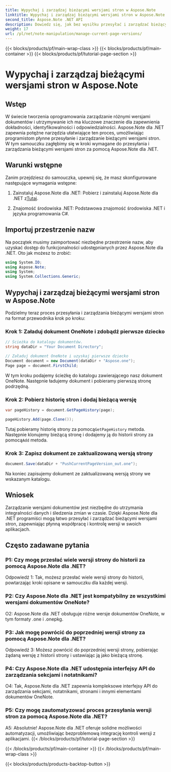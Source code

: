 ```yaml
---
title: Wypychaj i zarządzaj bieżącymi wersjami stron w Aspose.Note
linktitle: Wypychaj i zarządzaj bieżącymi wersjami stron w Aspose.Note
second_title: Aspose.Note .NET API
description: Dowiedz się, jak bez wysiłku przesyłać i zarządzać bieżącymi wersjami stron w Aspose.Note dla .NET. Usprawnij kontrolę wersji dokumentów i współpracę.
weight: 17
url: /pl/net/note-manipulation/manage-current-page-versions/
---
```


{{< blocks/products/pf/main-wrap-class >}}
{{< blocks/products/pf/main-container >}}
{{< blocks/products/pf/tutorial-page-section >}}

# Wypychaj i zarządzaj bieżącymi wersjami stron w Aspose.Note

## Wstęp

W świecie tworzenia oprogramowania zarządzanie różnymi wersjami dokumentów i utrzymywanie ich ma kluczowe znaczenie dla zapewnienia dokładności, identyfikowalności i odpowiedzialności. Aspose.Note dla .NET zapewnia potężne narzędzia ułatwiające ten proces, umożliwiając programistom płynne przesyłanie i zarządzanie bieżącymi wersjami stron. W tym samouczku zagłębimy się w kroki wymagane do przesyłania i zarządzania bieżącymi wersjami stron za pomocą Aspose.Note dla .NET.

## Warunki wstępne

Zanim przejdziesz do samouczka, upewnij się, że masz skonfigurowane następujące wymagania wstępne:

1. Zainstaluj Aspose.Note dla .NET: Pobierz i zainstaluj Aspose.Note dla .NET z[Tutaj](https://releases.aspose.com/note/net/).

2. Znajomość środowiska .NET: Podstawowa znajomość środowiska .NET i języka programowania C#.

## Importuj przestrzenie nazw

Na początek musimy zaimportować niezbędne przestrzenie nazw, aby uzyskać dostęp do funkcjonalności udostępnianych przez Aspose.Note dla .NET. Oto jak możesz to zrobić:

```csharp
using System.IO;
using Aspose.Note;
using System;
using System.Collections.Generic;
```

## Wypychaj i zarządzaj bieżącymi wersjami stron w Aspose.Note

Podzielmy teraz proces przesyłania i zarządzania bieżącymi wersjami stron na format przewodnika krok po kroku:

### Krok 1: Załaduj dokument OneNote i zdobądź pierwsze dziecko

```csharp
// Ścieżka do katalogu dokumentów.
string dataDir = "Your Document Directory";

// Załaduj dokument OneNote i uzyskaj pierwsze dziecko
Document document = new Document(dataDir + "Aspose.one");
Page page = document.FirstChild;
```

W tym kroku podajemy ścieżkę do katalogu zawierającego nasz dokument OneNote. Następnie ładujemy dokument i pobieramy pierwszą stronę podrzędną.

### Krok 2: Pobierz historię stron i dodaj bieżącą wersję

```csharp
var pageHistory = document.GetPageHistory(page);

pageHistory.Add(page.Clone());
```

 Tutaj pobieramy historię strony za pomocą`GetPageHistory` metoda. Następnie klonujemy bieżącą stronę i dodajemy ją do historii strony za pomocą`Add` metoda.

### Krok 3: Zapisz dokument ze zaktualizowaną wersją strony

```csharp
document.Save(dataDir + "PushCurrentPageVersion_out.one");
```

Na koniec zapisujemy dokument ze zaktualizowaną wersją strony we wskazanym katalogu.

## Wniosek

Zarządzanie wersjami dokumentów jest niezbędne do utrzymania integralności danych i śledzenia zmian w czasie. Dzięki Aspose.Note dla .NET programiści mogą łatwo przesyłać i zarządzać bieżącymi wersjami stron, zapewniając płynną współpracę i kontrolę wersji w swoich aplikacjach.

## Często zadawane pytania

### P1: Czy mogę przesłać wiele wersji strony do historii za pomocą Aspose.Note dla .NET?

Odpowiedź 1: Tak, możesz przesłać wiele wersji strony do historii, powtarzając kroki opisane w samouczku dla każdej wersji.

### P2: Czy Aspose.Note dla .NET jest kompatybilny ze wszystkimi wersjami dokumentów OneNote?

O2: Aspose.Note dla .NET obsługuje różne wersje dokumentów OneNote, w tym formaty .one i .onepkg.

### P3: Jak mogę powrócić do poprzedniej wersji strony za pomocą Aspose.Note dla .NET?

Odpowiedź 3: Możesz powrócić do poprzedniej wersji strony, pobierając żądaną wersję z historii strony i ustawiając ją jako bieżącą stronę.

### P4: Czy Aspose.Note dla .NET udostępnia interfejsy API do zarządzania sekcjami i notatnikami?

O4: Tak, Aspose.Note dla .NET zapewnia kompleksowe interfejsy API do zarządzania sekcjami, notatnikami, stronami i innymi elementami dokumentów OneNote.

### P5: Czy mogę zautomatyzować proces przesyłania wersji stron za pomocą Aspose.Note dla .NET?

A5: Absolutnie! Aspose.Note dla .NET oferuje solidne możliwości automatyzacji, umożliwiając bezproblemową integrację kontroli wersji z aplikacjami.
{{< /blocks/products/pf/tutorial-page-section >}}

{{< /blocks/products/pf/main-container >}}
{{< /blocks/products/pf/main-wrap-class >}}

{{< blocks/products/products-backtop-button >}}
